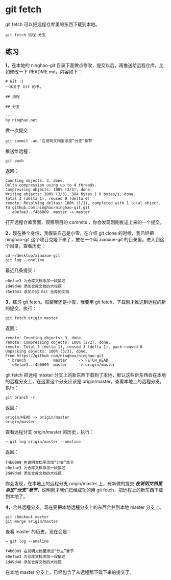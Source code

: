 # git fetch

git fetch 可以把远程仓库里的东西下载到本地。

```
git fetch 远程 分支
```

## 练习

**1**，在本地的 ninghao-git 目录下面做点修改，提交以后，再推送给远程仓库。比如修改一下 README.md，内容如下：

```
# Git :)
一本关于 Git 的书。

## 流程

## 分支

---
by ninghao.net
```

做一次提交：

```
git commit -am '在说明文档里添加“分支”章节'
```

推送给远程：

```
git push
```

返回：

```
Counting objects: 3, done.
Delta compression using up to 4 threads.
Compressing objects: 100% (3/3), done.
Writing objects: 100% (3/3), 384 bytes | 0 bytes/s, done.
Total 3 (delta 1), reused 0 (delta 0)
remote: Resolving deltas: 100% (1/1), completed with 1 local object.
To github.com:ninghao/ninghao-git.git
   e0efae3..f4b6009  master -> master
```

打开远程仓库页面，观察项目的 commits ，你会发现刚刚推送上来的一个提交。

**2**，现在换个身份，我假装自己是小雪，在介绍  git clone 的时候，我已经把 ninghao-git 这个项目克隆下来了，放在一个叫 xiaoxue-git 的目录里。进入到这个目录，查看历史：

```
cd ~/desktop/xiaoxue-git
git log --oneline
```

最近几条提交：

```
e0efae3 为仓库文档添加一段描述
2d49d40 添加仓库文档的大标题
35e1941 添加介绍 Git 仓库的文档
```

**3**，练习 git fetch。假装我还是小雪，我要用 git fetch，下载刚才推送到远程的新的提交，执行：

```
git fetch origin master
```

返回：

```
remote: Counting objects: 3, done.
remote: Compressing objects: 100% (2/2), done.
remote: Total 3 (delta 1), reused 3 (delta 1), pack-reused 0
Unpacking objects: 100% (3/3), done.
From https://github.com/ninghao/ninghao-git
 * branch            master     -> FETCH_HEAD
   e0efae3..f4b6009  master     -> origin/master
```

git fetch 把远程 master 分支上的新东西下载到了本地，默认这些新东西会在本地的远程分支上，在这里这个分支应该是 origin/master。查看本地上的远程分支，执行：

```
git branch -r
```

返回：

```
origin/HEAD -> origin/master
origin/master
```

查看远程分支 origin/master 的历史，执行：

```
→ git log origin/master --oneline
```

返回：

```
f4b6009 在说明文档里添加“分支”章节
e0efae3 为仓库文档添加一段描述
2d49d40 添加仓库文档的大标题
```

你会发现，在本地上的远程分支 origin/master 上，有新做的提交 _**在说明文档里添加“分支”章节**_，说明刚才我们已经成功的用 git fetch，把远程上的新东西下载到本地了。

**4**，合并远程分支。现在要把本地远程分支上的东西合并到本地 master 分支上。

```
git checkout master
git merge origin/master
```

查看 master 的历史，现在会是：

```
→ git log --oneline

f4b6009 在说明文档里添加“分支”章节
e0efae3 为仓库文档添加一段描述
2d49d40 添加仓库文档的大标题
```

在本地 master 分支上，已经包含了从远程那下载下来的提交了。

